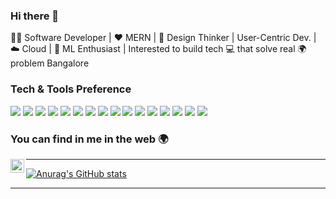 ### Hi there 👋

👨‍💻 Software Developer | ❤ MERN | 💭 Design Thinker | User-Centric Dev. | ☁️ Cloud | 🤖 ML Enthusiast | Interested to build tech 💻 that solve real 🌍 problem
Bangalore

### Tech & Tools Preference

<img src = "https://img.shields.io/badge/-HTML5-E34F26?style=flat&logo=html5&logoColor=white"> <img src = "https://img.shields.io/badge/-CSS3-1572B6?style=flat&logo=css3&logoColor=white">
<img src="https://img.shields.io/badge/-JavaScript-eed718?style=flat&logo=javascript&logoColor=ffffff">
<img src="https://img.shields.io/badge/-React-white?style=flat&logo=react&logoColor=00c8ff">
<img src="http://img.shields.io/badge/-MaterialUI-black?style=flat&logo=materialui&logoColor=white">
<img src="https://img.shields.io/badge/-MongoDB-4DB33D?style=flat&logo=mongodb&logoColor=FFFFFF">
<img src="https://img.shields.io/badge/-PostgreSQL-e535ab?style=flat&logo=postgresql&logoColor=FFFFFF">
<img src="https://img.shields.io/badge/-Express.js-787878?style=flat">
<img src="https://img.shields.io/badge/-Node.js-3C873A?style=flat&logo=Node.js&logoColor=white">
<img src="https://img.shields.io/badge/-Firebase-FFA611?style=flat&logo=firebase&logoColor=FFFFFF">
<img src="http://img.shields.io/badge/-Docker-4285F4?style=flat&logo=docker&logoColor=white">
<img src="http://img.shields.io/badge/-Socket.io-000000?style=flat&logo=socket.io&logoColor=FFFFFF">
<img src="http://img.shields.io/badge/-Git-F1502F?style=flat&logo=git&logoColor=FFFFFF">
<img src="http://img.shields.io/badge/-Github-000000?style=flat&logo=github&logoColor=FFFFFF">
<img src="http://img.shields.io/badge/-VS%20Code-007ACC?style=flat&logo=visual%20studio%20code&logoColor=white">
<img src="http://img.shields.io/badge/-Heroku-430098?style=flat&logo=heroku&logoColor=white">


### You can find in me in the web 🌍
[<img align="left" alt="Souarvdey777 | LinkedIn" width="22px" src="https://cdn.jsdelivr.net/npm/simple-icons@v3/icons/linkedin.svg" />][linkedin]

---


[![Anurag's GitHub stats](https://github-readme-stats.vercel.app/api?username=k-garrido&show_icons=true&theme=tokyonight)
](https://github.com/anuraghazra/github-readme-stats)


---


[linkedin]: https://www.linkedin.com/in/katherinne-garrido/
